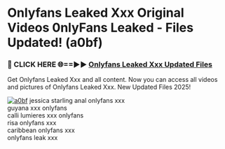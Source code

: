 # Onlyfans Leaked Xxx Original Videos 0nlyFans Leaked - Files Updated! (a0bf)

<h3>🔴 CLICK HERE 🌐==►► <a href="https://tinyurl.com/x26r9saj" rel="nofollow">Onlyfans Leaked Xxx Updated Files</a></h3>

Get Onlyfans Leaked Xxx and all content. Now you can access all videos and pictures of Onlyfans Leaked Xxx. New Updated Files 2025!

[![a0bf](https://i.imgur.com/LkgZPqh.gif)](https://tinyurl.com/x26r9saj)
jessica starling anal onlyfans xxx<br>
guyana xxx onlyfans<br>
calli lumieres xxx onlyfans<br>
risa onlyfans xxx<br>
caribbean onlyfans xxx<br>
onlyfans leak xxx